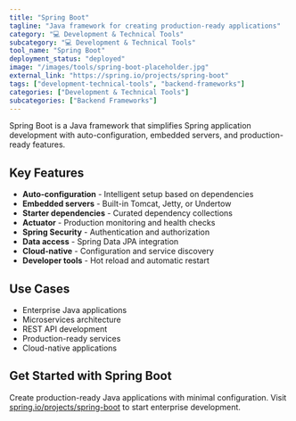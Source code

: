```yaml
---
title: "Spring Boot"
tagline: "Java framework for creating production-ready applications"
category: "💻 Development & Technical Tools"
subcategory: "💻 Development & Technical Tools"
tool_name: "Spring Boot"
deployment_status: "deployed"
image: "/images/tools/spring-boot-placeholder.jpg"
external_link: "https://spring.io/projects/spring-boot"
tags: ["development-technical-tools", "backend-frameworks"]
categories: ["Development & Technical Tools"]
subcategories: ["Backend Frameworks"]
---
```

Spring Boot is a Java framework that simplifies Spring application development with auto-configuration, embedded servers, and production-ready features.

## Key Features

- **Auto-configuration** - Intelligent setup based on dependencies
- **Embedded servers** - Built-in Tomcat, Jetty, or Undertow
- **Starter dependencies** - Curated dependency collections
- **Actuator** - Production monitoring and health checks
- **Spring Security** - Authentication and authorization
- **Data access** - Spring Data JPA integration
- **Cloud-native** - Configuration and service discovery
- **Developer tools** - Hot reload and automatic restart

## Use Cases

- Enterprise Java applications
- Microservices architecture
- REST API development
- Production-ready services
- Cloud-native applications

## Get Started with Spring Boot

Create production-ready Java applications with minimal configuration. Visit [spring.io/projects/spring-boot](https://spring.io/projects/spring-boot) to start enterprise development.